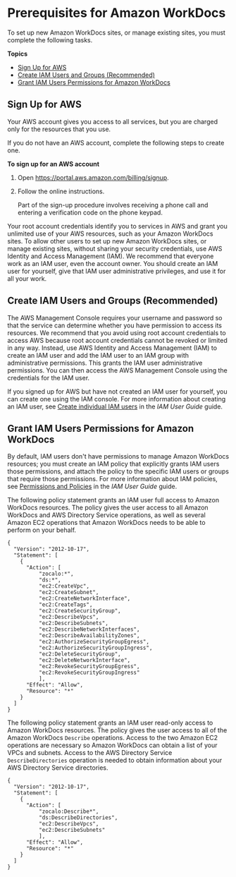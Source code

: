 # Prerequisites for Amazon WorkDocs<a name="prereqs"></a>

To set up new Amazon WorkDocs sites, or manage existing sites, you must complete the following tasks\.

**Topics**
+ [Sign Up for AWS](#console_signup)
+ [Create IAM Users and Groups \(Recommended\)](#create_iam_user)
+ [Grant IAM Users Permissions for Amazon WorkDocs](#iam_policies)

## Sign Up for AWS<a name="console_signup"></a>

Your AWS account gives you access to all services, but you are charged only for the resources that you use\.

If you do not have an AWS account, complete the following steps to create one\.

**To sign up for an AWS account**

1. Open [https://portal\.aws\.amazon\.com/billing/signup](https://portal.aws.amazon.com/billing/signup)\.

1. Follow the online instructions\.

   Part of the sign\-up procedure involves receiving a phone call and entering a verification code on the phone keypad\.

Your root account credentials identify you to services in AWS and grant you unlimited use of your AWS resources, such as your Amazon WorkDocs sites\. To allow other users to set up new Amazon WorkDocs sites, or manage existing sites, without sharing your security credentials, use AWS Identity and Access Management \(IAM\)\. We recommend that everyone work as an IAM user, even the account owner\. You should create an IAM user for yourself, give that IAM user administrative privileges, and use it for all your work\. 

## Create IAM Users and Groups \(Recommended\)<a name="create_iam_user"></a>

The AWS Management Console requires your username and password so that the service can determine whether you have permission to access its resources\. We recommend that you avoid using root account credentials to access AWS because root account credentials cannot be revoked or limited in any way\. Instead, use AWS Identity and Access Management \(IAM\) to create an IAM user and add the IAM user to an IAM group with administrative permissions\. This grants the IAM user administrative permissions\. You can then access the AWS Management Console using the credentials for the IAM user\.

If you signed up for AWS but have not created an IAM user for yourself, you can create one using the IAM console\. For more information about creating an IAM user, see [Create individual IAM users](https://docs.aws.amazon.com/IAM/latest/UserGuide/IAMBestPractices.html#create-iam-users) in the *IAM User Guide* guide\.

## Grant IAM Users Permissions for Amazon WorkDocs<a name="iam_policies"></a>

By default, IAM users don't have permissions to manage Amazon WorkDocs resources; you must create an IAM policy that explicitly grants IAM users those permissions, and attach the policy to the specific IAM users or groups that require those permissions\. For more information about IAM policies, see [Permissions and Policies](https://docs.aws.amazon.com/IAM/latest/UserGuide/PermissionsAndPolicies.html) in the *IAM User Guide* guide\.

The following policy statement grants an IAM user full access to Amazon WorkDocs resources\. The policy gives the user access to all Amazon WorkDocs and AWS Directory Service operations, as well as several Amazon EC2 operations that Amazon WorkDocs needs to be able to perform on your behalf\.

```
{
  "Version": "2012-10-17",
  "Statement": [
    {
      "Action": [
          "zocalo:*",
          "ds:*",
          "ec2:CreateVpc",
          "ec2:CreateSubnet",
          "ec2:CreateNetworkInterface",
          "ec2:CreateTags",
          "ec2:CreateSecurityGroup",
          "ec2:DescribeVpcs",
          "ec2:DescribeSubnets",
          "ec2:DescribeNetworkInterfaces",
          "ec2:DescribeAvailabilityZones",
          "ec2:AuthorizeSecurityGroupEgress",
          "ec2:AuthorizeSecurityGroupIngress",
          "ec2:DeleteSecurityGroup",
          "ec2:DeleteNetworkInterface",
          "ec2:RevokeSecurityGroupEgress",
          "ec2:RevokeSecurityGroupIngress"
          ],
      "Effect": "Allow",
      "Resource": "*"
    }
  ]
}
```

The following policy statement grants an IAM user read\-only access to Amazon WorkDocs resources\. The policy gives the user access to all of the Amazon WorkDocs `Describe` operations\. Access to the two Amazon EC2 operations are necessary so Amazon WorkDocs can obtain a list of your VPCs and subnets\. Access to the AWS Directory Service `DescribeDirectories` operation is needed to obtain information about your AWS Directory Service directories\.

```
{
  "Version": "2012-10-17",
  "Statement": [
    {
      "Action": [
          "zocalo:Describe*",
          "ds:DescribeDirectories",       
          "ec2:DescribeVpcs",
          "ec2:DescribeSubnets"
          ],
      "Effect": "Allow",
      "Resource": "*"
    }
  ]
}
```